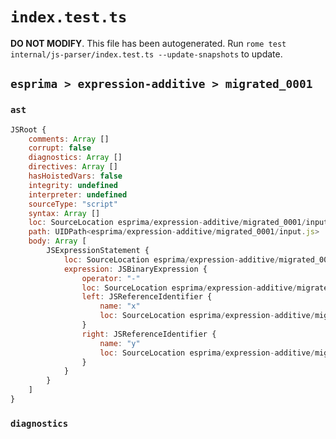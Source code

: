 # `index.test.ts`

**DO NOT MODIFY**. This file has been autogenerated. Run `rome test internal/js-parser/index.test.ts --update-snapshots` to update.

## `esprima > expression-additive > migrated_0001`

### `ast`

```javascript
JSRoot {
	comments: Array []
	corrupt: false
	diagnostics: Array []
	directives: Array []
	hasHoistedVars: false
	integrity: undefined
	interpreter: undefined
	sourceType: "script"
	syntax: Array []
	loc: SourceLocation esprima/expression-additive/migrated_0001/input.js 1:0-2:0
	path: UIDPath<esprima/expression-additive/migrated_0001/input.js>
	body: Array [
		JSExpressionStatement {
			loc: SourceLocation esprima/expression-additive/migrated_0001/input.js 1:0-1:5
			expression: JSBinaryExpression {
				operator: "-"
				loc: SourceLocation esprima/expression-additive/migrated_0001/input.js 1:0-1:5
				left: JSReferenceIdentifier {
					name: "x"
					loc: SourceLocation esprima/expression-additive/migrated_0001/input.js 1:0-1:1 (x)
				}
				right: JSReferenceIdentifier {
					name: "y"
					loc: SourceLocation esprima/expression-additive/migrated_0001/input.js 1:4-1:5 (y)
				}
			}
		}
	]
}
```

### `diagnostics`

```

```
